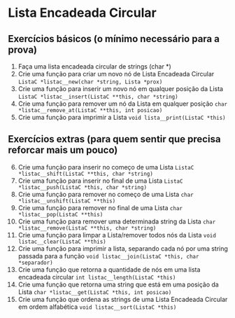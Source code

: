 # Lista Encadeada Circular

## Exercícios básicos (o mínimo necessário para a prova)

1. Faça uma lista encadeada circular de strings (char *)
2. Crie uma função para criar um novo nó de Lista Encadeada Circular `ListaC *listac__new(char *string, Lista *prox)`
3. Crie uma função para inserir um novo nó em qualquer posição da Lista `ListaC *listac__insert(ListaC **this, char *string)`
4. Crie uma função para remover um nó da Lista em qualquer posição `char *listac__remove_at(ListaC **this, int posicao)`
5. Crie uma função para imprimir a Lista `void lista__print(ListaC *this)`

## Exercícios extras (para quem sentir que precisa reforcar mais um pouco)

6. Crie uma função para inserir no começo de uma Lista `ListaC *listac__shift(ListaC **this, char *string)`
7. Crie uma função para inserir no final de uma Lista `ListaC *listac__push(ListaC *this, char *string)`
8. Crie uma função para remover no começo de uma Lista `char *listac__unshift(ListaC **this)`
9. Crie uma função para remover no final de uma Lista `char *listac__pop(ListaC **this)`
10. Crie uma função para remover uma determinada string da Lista `char *listac__remove(ListaC **this, char *string)`
11. Crie uma função para limpar a Lista/remover todos nós da Lista `void listac__clear(ListaC **this)`
12. Crie uma função para imprimir a lista, separando cada nó por uma string passada para a função `void listac__join(ListaC *this, char *separador)`
13. Crie uma função que retorna a quantidade de nós em uma lista encadeada circular `int listac__length(ListaC *this)`
14. Crie uma função que retorna uma string que está em uma posição da Lista `char *listac__get(ListaC *this, int posicao)`
15. Crie uma função que ordena as strings de uma Lista Encadeada Circular em ordem alfabética `void listac__sort(ListaC *this)`